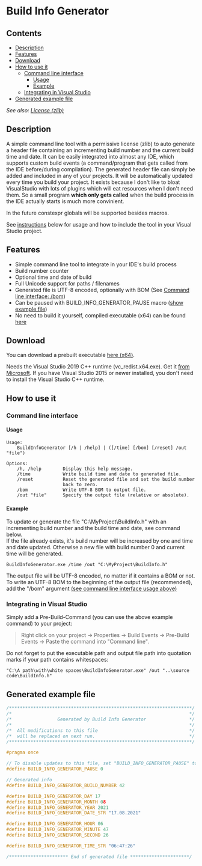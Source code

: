 # Build Info Generator


## Contents

- [Description](#description)
- [Features](#features)
- [Download](#download)
- [How to use it](#how-to-use-it)
  - [Command line interface](#command-line-interface)
    - [Usage](#usage)
    - [Example](#example)
  - [Integrating in Visual Studio](#integrating-in-visual-studio)
- [Generated example file](#generated-example-file)

*See also: [License (zlib)](LICENSE.md)*


## Description

A simple command line tool with a permissive license (zlib) to auto generate a header file containing an incrementing build number and the current build time and date.
It can be easily integrated into almost any IDE, which supports custom build events (a command/program that gets called from the IDE before/during compilation).
The generated header file can simply be added and included in any of your projects. It will be automatically updated every time you build your project.
It exists because I don't like to bloat VisualStudio with lots of plugins which will eat resources when I don't need them.
So a small program **which only gets called** when the build process in the IDE actually starts is much more convinient.

In the future constexpr globals will be supported besides macros.

See [instructions](#how-to-use-it) below for usage and how to include the tool in your Visual Studio project.


## Features

- Simple command line tool to integrate in your IDE's build process
- Build number counter
- Optional time and date of build
- Full Unicode support for paths / filenames
- Generated file is UTF-8 encoded, optionally with BOM (See [Command line interface: /bom](#command-line-interface))
- Can be paused with BUILD_INFO_GENERATOR_PAUSE macro ([show example file](#generated-example-file))
- No need to build it yourself, compiled executable (x64) can be found [here](x64/Release/BuildInfoGenerator.exe)


## Download

You can download a prebuilt executable [here (x64)](x64/Release/BuildInfoGenerator.exe).

Needs the Visual Studio 2019 C++ runtime (vc_redist.x64.exe). Get it [from Microsoft](https://support.microsoft.com/en-us/topic/the-latest-supported-visual-c-downloads-2647da03-1eea-4433-9aff-95f26a218cc0).
If you have Visual Studio 2015 or newer installed, you don't need to install the Visual Studio C++ runtime.


## How to use it


### Command line interface


#### Usage

~~~
Usage:
    BuildInfoGenerator [/h | /help] | ([/time] [/bom] [/reset] /out "file")

Options:
    /h, /help        Display this help message.
    /time            Write build time and date to generated file.
    /reset           Reset the generated file and set the build number
                     back to zero.
    /bom             Write UTF-8 BOM to output file.
    /out "file"      Specify the output file (relative or absolute).
~~~


#### Example

To update or generate the file "C:\MyProject\BuildInfo.h" with an incrementing build number
and the build time and date, see command below.<br>
If the file already exists, it's build number will be increased by one and time and date updated. Otherwise a new file with build number 0 and current time will be generated.

~~~
BuildInfoGenerator.exe /time /out "C:\MyProject\BuildInfo.h"
~~~

The output file will be UTF-8 encoded, no matter if it contains a BOM or not. To write an UTF-8 BOM
to the beginning of the output file (recommended), add the "/bom" argument [(see command line interface usage above)](#usage)


### Integrating in Visual Studio

Simply add a Pre-Build-Command (you can use the above example command) to your project:

> Right click on your project -> Properties -> Build Events -> Pre-Build Events -> Paste the command into "Command line".

Do not forget to put the executable path and output file path into quotation marks if your path contains whitespaces:
~~~
"C:\A path\with\white spaces\BuildInfoGenerator.exe" /out "..\source code\BuildInfo.h"
~~~


## Generated example file

~~~cpp
/********************************************************************/
/*                                                                  */
/*                 Generated by Build Info Generator                */
/*                                                                  */
/*  All modifications to this file                                  */
/*  will be replaced on next run.                                   */
/********************************************************************/

#pragma once

// To disable updates to this file, set "BUILD_INFO_GENERATOR_PAUSE" to "1".
#define BUILD_INFO_GENERATOR_PAUSE 0

// Generated info
#define BUILD_INFO_GENERATOR_BUILD_NUMBER 42

#define BUILD_INFO_GENERATOR_DAY 17
#define BUILD_INFO_GENERATOR_MONTH 08
#define BUILD_INFO_GENERATOR_YEAR 2021
#define BUILD_INFO_GENERATOR_DATE_STR "17.08.2021"

#define BUILD_INFO_GENERATOR_HOUR 06
#define BUILD_INFO_GENERATOR_MINUTE 47
#define BUILD_INFO_GENERATOR_SECOND 26

#define BUILD_INFO_GENERATOR_TIME_STR "06:47:26"

/********************** End of generated file **********************/
~~~

